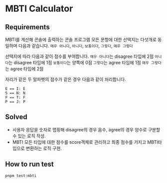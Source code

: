# MBTI Calculator

## Requirements

MBTI를 계산해 콘솔에 출력하는 콘솔 프로그램
모든 문항에 대한 선택지는 다섯개로 동일하며 다음과 같습니다.
`매우 아니다`, `아니다`, `보통이다`, `그렇다`, `매우 그렇다`

선택지에 따라 다음과 같이 점수를 부여합니다.
`매우 아니다`는 disagree 타입에 2점
`아니다`는 disagree 타입에 1점
`보통이다`는 양쪽에 0점
`그렇다`는 agree 타입에 1점
`매우 그렇다`는 agree 타입에 2점

자리가 같은 두 알파벳의 점수가 같은 경우 다음과 같이 처리합니다.

```
E == I: E
S == N: N
F == T: F
P == J: P
```

## Solved

- 사용자 응답을 숫자로 맵핑해 disagree의 경우 음수, agree의 경우 양수로 구분할 수 있는 로직 작성.
- MBTI 모든 타입에 대한 점수를 score객체로 관리하고 최종 점수를 가지고 MBTI타입으로 변환하는 로직 구현.


## How to run test

```shell
pnpm test:mbti
```
